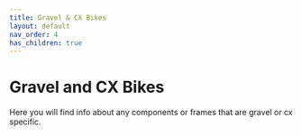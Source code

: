 ```yaml
---
title: Gravel & CX Bikes
layout: default
nav_order: 4
has_children: true
---
```

# Gravel and CX Bikes
Here you will find info about any components or frames that are gravel or cx specific.
